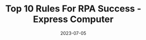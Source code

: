 ---
category:
- .nan
date: 2023-07-05
keyword_suggestion: ubuntu install docker
post_inspiration: https://www.expresscomputer.in/guest-blogs/top-10-rules-for-rpa-success/98934/
silot_terms: digital automation
title: Top 10 Rules For RPA Success - Express Computer
---